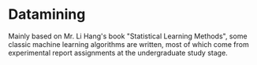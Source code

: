 # Datamining
Mainly based on Mr. Li Hang's book "Statistical Learning Methods", some classic machine learning algorithms are written, most of which come from experimental report assignments at the undergraduate study stage.
